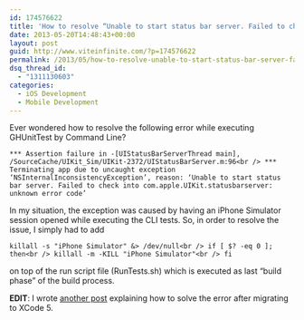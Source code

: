 ```yaml
---
id: 174576622
title: 'How to resolve “Unable to start status bar server. Failed to check into com.apple.UIKit.statusbarserver: unknown error code” exception'
date: 2013-05-20T14:48:43+00:00
layout: post
guid: http://www.viteinfinite.com/?p=174576622
permalink: /2013/05/how-to-resolve-unable-to-start-status-bar-server-failed-to-check-into-com-apple-uikit-statusbarserver-unknown-error-code-exception/
dsq_thread_id:
  - "1311130603"
categories:
  - iOS Development
  - Mobile Development
---
```

Ever wondered how to resolve the following error while executing GHUnitTest by Command Line?

`*** Assertion failure in -[UIStatusBarServerThread main], /SourceCache/UIKit_Sim/UIKit-2372/UIStatusBarServer.m:96<br />
*** Terminating app due to uncaught exception ‘NSInternalInconsistencyException’, reason: ‘Unable to start status bar server. Failed to check into com.apple.UIKit.statusbarserver: unknown error code’`

<!--more-->

In my situation, the exception was caused by having an iPhone Simulator session opened while executing the CLI tests. So, in order to resolve the issue, I simply had to add

`killall -s "iPhone Simulator" &> /dev/null<br />
if [ $? -eq 0 ]; then<br />
killall -m -KILL "iPhone Simulator"<br />
fi`

on top of the run script file (RunTests.sh) which is executed as last “build phase” of the build process.

**EDIT**: I wrote [another post](http://www.viteinfinite.com/2013/09/how-to-resolve-unable-to-start-status-bar-server-when-launching-ghunit-tests-from-command-line-after-upgrading-to-xcode-5/ "How to resolve “Unable to start status bar server” when launching GHUnit Tests from command line after upgrading to XCode 5") explaining how to solve the error after migrating to XCode 5.
